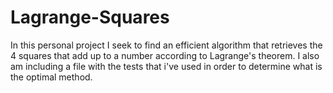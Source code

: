 # Lagrange-Squares

In this personal project I seek to find an efficient algorithm that retrieves the 4 squares that add up to a number according to Lagrange's theorem. I also am including a file with the tests that i've used in order to determine what is the optimal method.
